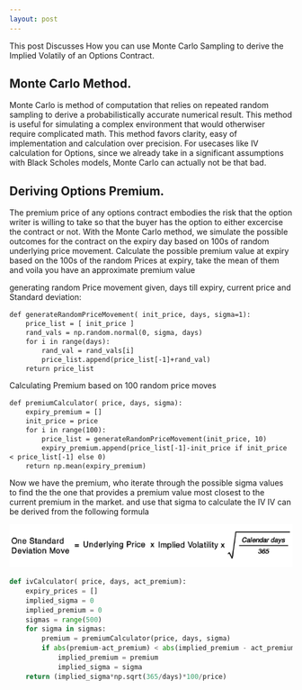 ```yaml
---
layout: post
---
```


This post Discusses How you can use Monte Carlo Sampling to derive the Implied Volatily of an Options Contract.

## Monte Carlo Method.

Monte Carlo is method of computation that relies on repeated random sampling to derive a probabilistically accurate numerical result.
This method is useful for simulating a complex environment that would otherwiser require complicated math.
This method favors clarity, easy of implementation and calculation over precision.
For usecases like IV calculation for Options, since we already take in a significant assumptions with Black Scholes models, Monte Carlo can actually not be that bad.

## Deriving Options Premium.

The premium price of any options contract embodies the risk that the option writer is willing to take so that the buyer has the option to either excercise the contract or not.
With the Monte Carlo method, we simulate the possible outcomes for the contract on the expiry day based on 100s of random underlying price movement.
Calculate the possible premium value at expiry based on the 100s of the random Prices at expiry, take the mean of them and voila you have an approximate premium value

generating random Price movement given, days till expiry, current price and Standard deviation:

```
def generateRandomPriceMovement( init_price, days, sigma=1):
    price_list = [ init_price ]
    rand_vals = np.random.normal(0, sigma, days)
    for i in range(days):
        rand_val = rand_vals[i]
        price_list.append(price_list[-1]+rand_val)
    return price_list
```

Calculating Premium based on 100 random price moves

```
def premiumCalculator( price, days, sigma):
    expiry_premium = []
    init_price = price
    for i in range(100):
        price_list = generateRandomPriceMovement(init_price, 10)
        expiry_premium.append(price_list[-1]-init_price if init_price < price_list[-1] else 0)
    return np.mean(expiry_premium)
```

Now we have the premium, who iterate through the possible sigma values to find the the one that provides a premium value most closest to the current premium in the market.
and use that sigma to  calculate the IV
IV can be derived from the following formula

![std to iv](https://raw.githubusercontent.com/opmashin/Oll_Korrect/master/images/std_to_iv.png)

```python
def ivCalculator( price, days, act_premium):
    expiry_prices = []
    implied_sigma = 0
    implied_premium = 0
    sigmas = range(500)
    for sigma in sigmas:
        premium = premiumCalculator(price, days, sigma)
        if abs(premium-act_premium) < abs(implied_premium - act_premium):
            implied_premium = premium
            implied_sigma = sigma
    return (implied_sigma*np.sqrt(365/days)*100/price)
```
